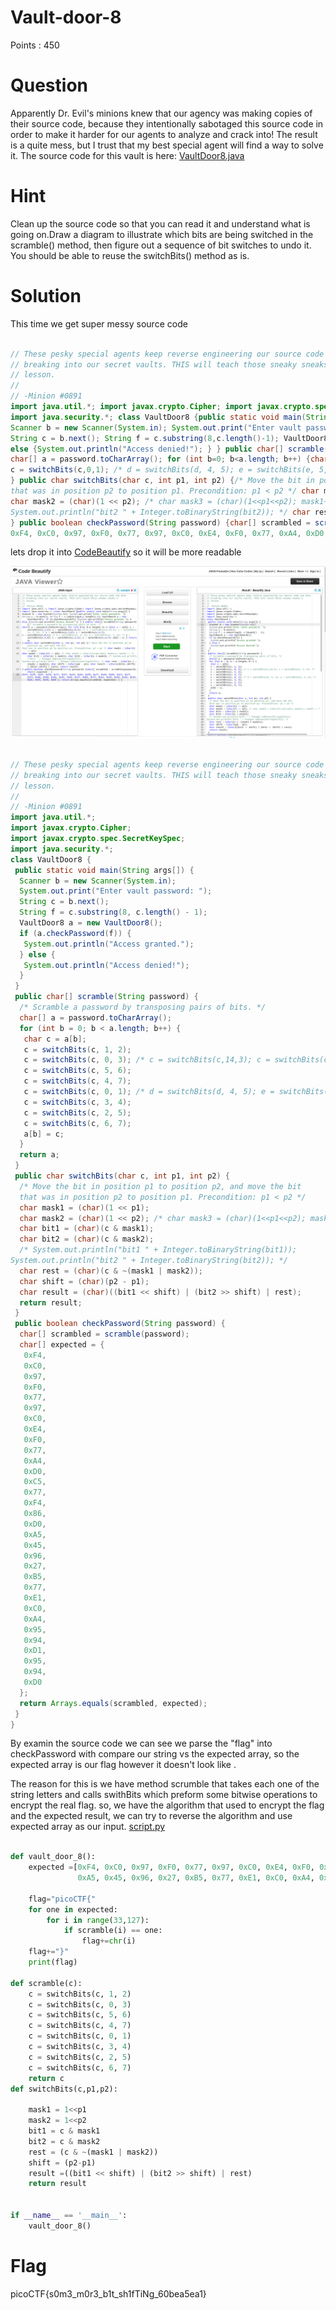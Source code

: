 # Vault-door-8

Points : 450

# Question

Apparently Dr. Evil's minions knew that our agency was making copies of their source code, because they intentionally sabotaged this source code in order to make it harder for our agents to analyze and crack into! The result is a quite mess, but I trust that my best special agent will find a way to solve it. The source code for this vault is here: [VaultDoor8.java](VaultDoor8.java)

# Hint 

Clean up the source code so that you can read it and understand what is going on.Draw a diagram to illustrate which bits are being switched in the scramble() method, then figure out a sequence of bit switches to undo it. You should be able to reuse the switchBits() method as is.

# Solution

This time we get super messy source code 

```java

// These pesky special agents keep reverse engineering our source code and then
// breaking into our secret vaults. THIS will teach those sneaky sneaks a
// lesson.
//
// -Minion #0891
import java.util.*; import javax.crypto.Cipher; import javax.crypto.spec.SecretKeySpec;
import java.security.*; class VaultDoor8 {public static void main(String args[]) {
Scanner b = new Scanner(System.in); System.out.print("Enter vault password: ");
String c = b.next(); String f = c.substring(8,c.length()-1); VaultDoor8 a = new VaultDoor8(); if (a.checkPassword(f)) {System.out.println("Access granted."); }
else {System.out.println("Access denied!"); } } public char[] scramble(String password) {/* Scramble a password by transposing pairs of bits. */
char[] a = password.toCharArray(); for (int b=0; b<a.length; b++) {char c = a[b]; c = switchBits(c,1,2); c = switchBits(c,0,3); /* c = switchBits(c,14,3); c = switchBits(c, 2, 0); */ c = switchBits(c,5,6); c = switchBits(c,4,7);
c = switchBits(c,0,1); /* d = switchBits(d, 4, 5); e = switchBits(e, 5, 6); */ c = switchBits(c,3,4); c = switchBits(c,2,5); c = switchBits(c,6,7); a[b] = c; } return a;
} public char switchBits(char c, int p1, int p2) {/* Move the bit in position p1 to position p2, and move the bit
that was in position p2 to position p1. Precondition: p1 < p2 */ char mask1 = (char)(1 << p1);
char mask2 = (char)(1 << p2); /* char mask3 = (char)(1<<p1<<p2); mask1++; mask1--; */ char bit1 = (char)(c & mask1); char bit2 = (char)(c & mask2); /* System.out.println("bit1 " + Integer.toBinaryString(bit1));
System.out.println("bit2 " + Integer.toBinaryString(bit2)); */ char rest = (char)(c & ~(mask1 | mask2)); char shift = (char)(p2 - p1); char result = (char)((bit1<<shift) | (bit2>>shift) | rest); return result;
} public boolean checkPassword(String password) {char[] scrambled = scramble(password); char[] expected = {
0xF4, 0xC0, 0x97, 0xF0, 0x77, 0x97, 0xC0, 0xE4, 0xF0, 0x77, 0xA4, 0xD0, 0xC5, 0x77, 0xF4, 0x86, 0xD0, 0xA5, 0x45, 0x96, 0x27, 0xB5, 0x77, 0xE1, 0xC0, 0xA4, 0x95, 0x94, 0xD1, 0x95, 0x94, 0xD0 }; return Arrays.equals(scrambled, expected); } }
```


lets drop it into  [CodeBeautify](https://codebeautify.org/javaviewer) so it will be more readable

![](Beautify.png)


```java

// These pesky special agents keep reverse engineering our source code and then
// breaking into our secret vaults. THIS will teach those sneaky sneaks a
// lesson.
//
// -Minion #0891
import java.util.*;
import javax.crypto.Cipher;
import javax.crypto.spec.SecretKeySpec;
import java.security.*;
class VaultDoor8 {
 public static void main(String args[]) {
  Scanner b = new Scanner(System.in);
  System.out.print("Enter vault password: ");
  String c = b.next();
  String f = c.substring(8, c.length() - 1);
  VaultDoor8 a = new VaultDoor8();
  if (a.checkPassword(f)) {
   System.out.println("Access granted.");
  } else {
   System.out.println("Access denied!");
  }
 }
 public char[] scramble(String password) {
  /* Scramble a password by transposing pairs of bits. */
  char[] a = password.toCharArray();
  for (int b = 0; b < a.length; b++) {
   char c = a[b];
   c = switchBits(c, 1, 2);
   c = switchBits(c, 0, 3); /* c = switchBits(c,14,3); c = switchBits(c, 2, 0); */
   c = switchBits(c, 5, 6);
   c = switchBits(c, 4, 7);
   c = switchBits(c, 0, 1); /* d = switchBits(d, 4, 5); e = switchBits(e, 5, 6); */
   c = switchBits(c, 3, 4);
   c = switchBits(c, 2, 5);
   c = switchBits(c, 6, 7);
   a[b] = c;
  }
  return a;
 }
 public char switchBits(char c, int p1, int p2) {
  /* Move the bit in position p1 to position p2, and move the bit
  that was in position p2 to position p1. Precondition: p1 < p2 */
  char mask1 = (char)(1 << p1);
  char mask2 = (char)(1 << p2); /* char mask3 = (char)(1<<p1<<p2); mask1++; mask1--; */
  char bit1 = (char)(c & mask1);
  char bit2 = (char)(c & mask2);
  /* System.out.println("bit1 " + Integer.toBinaryString(bit1));
System.out.println("bit2 " + Integer.toBinaryString(bit2)); */
  char rest = (char)(c & ~(mask1 | mask2));
  char shift = (char)(p2 - p1);
  char result = (char)((bit1 << shift) | (bit2 >> shift) | rest);
  return result;
 }
 public boolean checkPassword(String password) {
  char[] scrambled = scramble(password);
  char[] expected = {
   0xF4,
   0xC0,
   0x97,
   0xF0,
   0x77,
   0x97,
   0xC0,
   0xE4,
   0xF0,
   0x77,
   0xA4,
   0xD0,
   0xC5,
   0x77,
   0xF4,
   0x86,
   0xD0,
   0xA5,
   0x45,
   0x96,
   0x27,
   0xB5,
   0x77,
   0xE1,
   0xC0,
   0xA4,
   0x95,
   0x94,
   0xD1,
   0x95,
   0x94,
   0xD0
  };
  return Arrays.equals(scrambled, expected);
 }
}

```

By examin the source code we can see we parse the "flag" into checkPassword with compare our string vs the expected array, so the expected array is our flag however it doesn't look like .

The reason for this is we have method scrumble that takes each one of the string letters and calls swithBits which preform some bitwise operations to encrypt the real flag.
so, we have the algorithm that used to encrypt the flag and the expected result, we can try to reverse the algorithm and use expected array as our input. [script.py](script.py)

```python 

def vault_door_8():
    expected =[0xF4, 0xC0, 0x97, 0xF0, 0x77, 0x97, 0xC0, 0xE4, 0xF0, 0x77, 0xA4, 0xD0, 0xC5, 0x77, 0xF4, 0x86, 0xD0,
               0xA5, 0x45, 0x96, 0x27, 0xB5, 0x77, 0xE1, 0xC0, 0xA4, 0x95, 0x94, 0xD1, 0x95, 0x94, 0xD0]

    flag="picoCTF{"
    for one in expected:
        for i in range(33,127):
            if scramble(i) == one:
                flag+=chr(i)
    flag+="}"
    print(flag)

def scramble(c):
    c = switchBits(c, 1, 2)
    c = switchBits(c, 0, 3)
    c = switchBits(c, 5, 6)
    c = switchBits(c, 4, 7)
    c = switchBits(c, 0, 1)
    c = switchBits(c, 3, 4)
    c = switchBits(c, 2, 5)
    c = switchBits(c, 6, 7)
    return c
def switchBits(c,p1,p2):

    mask1 = 1<<p1
    mask2 = 1<<p2
    bit1 = c & mask1
    bit2 = c & mask2
    rest = (c & ~(mask1 | mask2))
    shift = (p2-p1)
    result =((bit1 << shift) | (bit2 >> shift) | rest)
    return result


if __name__ == '__main__':
    vault_door_8()
```


# Flag
picoCTF{s0m3_m0r3_b1t_sh1fTiNg_60bea5ea1}

